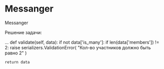 # Messanger
Messanger

Решение задачи:

...
def validate(self, data):
    if not data['is_many']:
        if len(data['members']) != 2:
            raise serializers.ValidationError(
                "Кол-во участников должно быть равно 2"
            )

    return data
